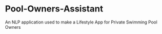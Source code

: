 # Pool-Owners-Assistant
An NLP application used to make a Lifestyle App for Private Swimming Pool Owners

